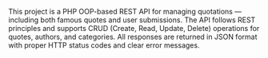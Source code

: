 This project is a PHP OOP-based REST API for managing quotations — including both famous quotes and user submissions. The API follows REST principles and supports CRUD (Create, Read, Update, Delete) operations for quotes, authors, and categories. All responses are returned in JSON format with proper HTTP status codes and clear error messages.
